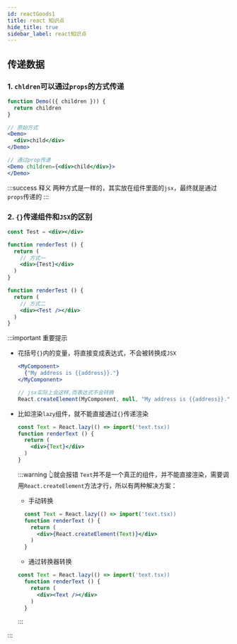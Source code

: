 ```yaml
---
id: reactGoods1
title: react 知识点
hide_title: true
sidebar_label: react知识点
---
```


## 传递数据

### 1. `chldren`可以通过`props`的方式传递

```jsx
function Demo(({ children })) {
  return children
}

// 原始方式
<Demo>
  <div>child</div>
</Demo>

// 通过prop传递
<Demo children={<div>child</div>}>
</Demo>
```

:::success 释义
两种方式是一样的，其实放在组件里面的`jsx`，最终就是通过`props`传递的
:::

### 2. `{}`传递组件和`JSX`的区别

```jsx
const Test = <div></div>

function renderTest () {
  return (
    // 方式一
    <div>{Test}</div>
  )
}

function renderTest () {
  return (
    // 方式二
    <div><Test /></div>
  )
}
```

:::important 重要提示

- 花括号`{}`内的变量，将直接变成表达式，不会被转换成`JSX`

  ```jsx
  <MyComponent>
    {"My address is {{address}}."}
  </MyComponent>

  // jsx实际上会这样,而表达式不会转换
  React.createElement(MyComponent, null, "My address is {{address}}.");
  ```

- 比如渲染`lazy`组件，就不能直接通过`{}`传递渲染

  ```jsx
  const Text = React.lazy(() => import('text.tsx))
  function renderText () {
    return (
      <div>{Text}</div>
    )
  }
  ```

  :::warning 👆就会报错
  `Text`并不是一个真正的组件，并不能直接渲染，需要调用`React.createElement`方法才行，所以有两种解决方案：

  - 手动转换

  ```jsx
    const Text = React.lazy(() => import('text.tsx))
    function renderText () {
      return (
        <div>{React.createElement(Text)}</div>
      )
    }
  ```

  - 通过转换器转换

  ```jsx
  const Text = React.lazy(() => import('text.tsx))
    function renderText () {
      return (
        <div><Text /></div>
      )
    }
  ```

  :::

:::
